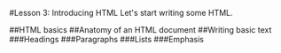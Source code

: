 #Lesson 3: Introducing HTML
Let's start writing some HTML.

##HTML basics
##Anatomy of an HTML document
##Writing basic text
###Headings
###Paragraphs
###Lists
###Emphasis